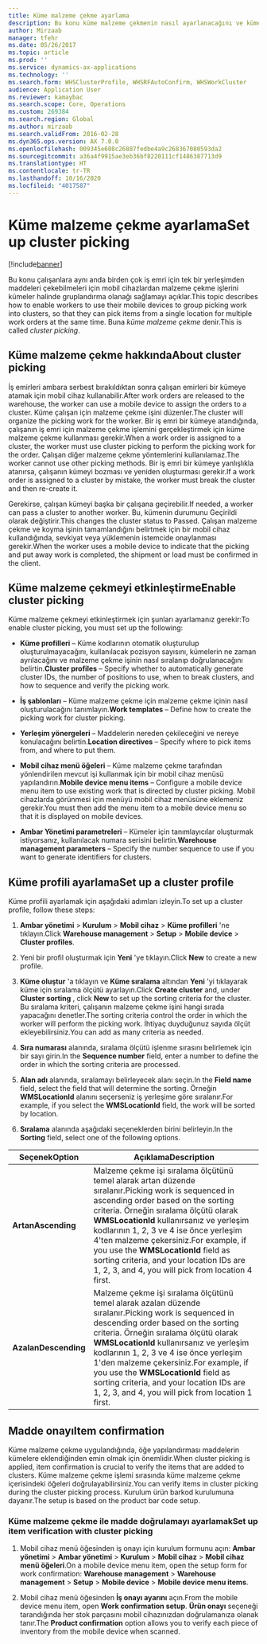 ```yaml
---
title: Küme malzeme çekme ayarlama
description: Bu konu küme malzeme çekmenin nasıl ayarlanacağını ve küme malzeme çekmeyle madde onayının nasıl uygulanacağını açıklar.
author: Mirzaab
manager: tfehr
ms.date: 05/26/2017
ms.topic: article
ms.prod: ''
ms.service: dynamics-ax-applications
ms.technology: ''
ms.search.form: WHSClusterProfile, WHSRFAutoConfirm, WHSWorkCluster
audience: Application User
ms.reviewer: kamaybac
ms.search.scope: Core, Operations
ms.custom: 269384
ms.search.region: Global
ms.author: mirzaab
ms.search.validFrom: 2016-02-28
ms.dyn365.ops.version: AX 7.0.0
ms.openlocfilehash: 009345e608c26887fedbe4a9c268367080593da2
ms.sourcegitcommit: a36a4f9915ae3eb36bf8220111cf1486387713d9
ms.translationtype: HT
ms.contentlocale: tr-TR
ms.lasthandoff: 10/16/2020
ms.locfileid: "4017587"
---
```

# <a name="set-up-cluster-picking"></a><span data-ttu-id="58f50-103">Küme malzeme çekme ayarlama</span><span class="sxs-lookup"><span data-stu-id="58f50-103">Set up cluster picking</span></span>

[!include[banner](../includes/banner.md)]

<span data-ttu-id="58f50-104">Bu konu çalışanlara aynı anda birden çok iş emri için tek bir yerleşimden maddeleri çekebilmeleri için mobil cihazlardan malzeme çekme işlerini kümeler halinde gruplandırma olanağı sağlamayı açıklar.</span><span class="sxs-lookup"><span data-stu-id="58f50-104">This topic describes how to enable workers to use their mobile devices to group picking work into clusters, so that they can pick items from a single location for multiple work orders at the same time.</span></span> <span data-ttu-id="58f50-105">Buna *küme malzeme çekme* denir.</span><span class="sxs-lookup"><span data-stu-id="58f50-105">This is called *cluster picking*.</span></span>

## <a name="about-cluster-picking"></a><span data-ttu-id="58f50-106">Küme malzeme çekme hakkında</span><span class="sxs-lookup"><span data-stu-id="58f50-106">About cluster picking</span></span>

<span data-ttu-id="58f50-107">İş emirleri ambara serbest bırakıldıktan sonra çalışan emirleri bir kümeye atamak için mobil cihaz kullanabilir.</span><span class="sxs-lookup"><span data-stu-id="58f50-107">After work orders are released to the warehouse, the worker can use a mobile device to assign the orders to a cluster.</span></span> <span data-ttu-id="58f50-108">Küme çalışan için malzeme çekme işini düzenler.</span><span class="sxs-lookup"><span data-stu-id="58f50-108">The cluster will organize the picking work for the worker.</span></span> <span data-ttu-id="58f50-109">Bir iş emri bir kümeye atandığında, çalışanın iş emri için malzeme çekme işlemini gerçekleştirmek için küme malzeme çekme kullanması gerekir.</span><span class="sxs-lookup"><span data-stu-id="58f50-109">When a work order is assigned to a cluster, the worker must use cluster picking to perform the picking work for the order.</span></span> <span data-ttu-id="58f50-110">Çalışan diğer malzeme çekme yöntemlerini kullanılamaz.</span><span class="sxs-lookup"><span data-stu-id="58f50-110">The worker cannot use other picking methods.</span></span> <span data-ttu-id="58f50-111">Bir iş emri bir kümeye yanlışlıkla atanırsa, çalışanın kümeyi bozması ve yeniden oluşturması gerekir.</span><span class="sxs-lookup"><span data-stu-id="58f50-111">If a work order is assigned to a cluster by mistake, the worker must break the cluster and then re-create it.</span></span>

<span data-ttu-id="58f50-112">Gerekirse, çalışan kümeyi başka bir çalışana geçirebilir.</span><span class="sxs-lookup"><span data-stu-id="58f50-112">If needed, a worker can pass a cluster to another worker.</span></span> <span data-ttu-id="58f50-113">Bu, kümenin durumunu Geçirildi olarak değiştirir.</span><span class="sxs-lookup"><span data-stu-id="58f50-113">This changes the cluster status to Passed.</span></span> <span data-ttu-id="58f50-114">Çalışan malzeme çekme ve koyma işinin tamamlandığını belirtmek için bir mobil cihaz kullandığında, sevkiyat veya yüklemenin istemcide onaylanması gerekir.</span><span class="sxs-lookup"><span data-stu-id="58f50-114">When the worker uses a mobile device to indicate that the picking and put away work is completed, the shipment or load must be confirmed in the client.</span></span>

## <a name="enable-cluster-picking"></a><span data-ttu-id="58f50-115">Küme malzeme çekmeyi etkinleştirme</span><span class="sxs-lookup"><span data-stu-id="58f50-115">Enable cluster picking</span></span>

<span data-ttu-id="58f50-116">Küme malzeme çekmeyi etkinleştirmek için şunları ayarlamanız gerekir:</span><span class="sxs-lookup"><span data-stu-id="58f50-116">To enable cluster picking, you must set up the following:</span></span>

- <span data-ttu-id="58f50-117">**Küme profilleri** – Küme kodlarının otomatik oluşturulup oluşturulmayacağını, kullanılacak pozisyon sayısını, kümelerin ne zaman ayrılacağını ve malzeme çekme işinin nasıl sıralanıp doğrulanacağını belirtin.</span><span class="sxs-lookup"><span data-stu-id="58f50-117">**Cluster profiles** – Specify whether to automatically generate cluster   IDs, the number of positions to use, when to break clusters, and how to   sequence and verify the picking work.</span></span>

- <span data-ttu-id="58f50-118">**İş şablonları** – Küme malzeme çekme için malzeme çekme içinin nasıl oluşturulacağını tanımlayın.</span><span class="sxs-lookup"><span data-stu-id="58f50-118">**Work templates** – Define how to create the picking work for cluster   picking.</span></span>

- <span data-ttu-id="58f50-119">**Yerleşim yönergeleri** – Maddelerin nereden çekileceğini ve nereye konulacağını belirtin.</span><span class="sxs-lookup"><span data-stu-id="58f50-119">**Location directives** – Specify where to pick items from, and where to put   them.</span></span>

- <span data-ttu-id="58f50-120">**Mobil cihaz menü öğeleri** – Küme malzeme çekme tarafından yönlendirilen mevcut işi kullanmak için bir mobil cihaz menüsü yapılandırın.</span><span class="sxs-lookup"><span data-stu-id="58f50-120">**Mobile device menu items** – Configure a mobile device menu item to use existing work that is directed by cluster picking.</span></span> <span data-ttu-id="58f50-121">Mobil cihazlarda görünmesi için menüyü mobil cihaz menüsüne eklemeniz gerekir.</span><span class="sxs-lookup"><span data-stu-id="58f50-121">You must then add the menu item to a mobile device menu so that it is displayed on mobile devices.</span></span>

- <span data-ttu-id="58f50-122">**Ambar Yönetimi parametreleri** – Kümeler için tanımlayıcılar oluşturmak istiyorsanız, kullanılacak numara serisini belirtin.</span><span class="sxs-lookup"><span data-stu-id="58f50-122">**Warehouse management parameters** – Specify the number sequence to use if   you want to generate identifiers for clusters.</span></span>

## <a name="set-up-a-cluster-profile"></a><span data-ttu-id="58f50-123">Küme profili ayarlama</span><span class="sxs-lookup"><span data-stu-id="58f50-123">Set up a cluster profile</span></span>

<span data-ttu-id="58f50-124">Küme profili ayarlamak için aşağıdaki adımları izleyin.</span><span class="sxs-lookup"><span data-stu-id="58f50-124">To set up a cluster profile, follow these steps:</span></span>

1. <span data-ttu-id="58f50-125">**Ambar yönetimi** \> **Kurulum** \> **Mobil cihaz** \> **Küme profilleri** 'ne tıklayın.</span><span class="sxs-lookup"><span data-stu-id="58f50-125">Click **Warehouse management** \> **Setup** \> **Mobile device** \>  **Cluster profiles**.</span></span>

1. <span data-ttu-id="58f50-126">Yeni bir profil oluşturmak için **Yeni** 'ye tıklayın.</span><span class="sxs-lookup"><span data-stu-id="58f50-126">Click **New** to create a new profile.</span></span>

1. <span data-ttu-id="58f50-127">**Küme oluştur** 'a tıklayın ve **Küme sıralama** altından **Yeni** 'yi tıklayarak küme için sıralama ölçütü ayarlayın.</span><span class="sxs-lookup"><span data-stu-id="58f50-127">Click **Create cluster** and, under **Cluster sorting** , click **New** to set up the sorting criteria for the cluster.</span></span> <span data-ttu-id="58f50-128">Bu sıralama kriteri, çalışanın malzeme çekme işini hangi sırada yapacağını denetler.</span><span class="sxs-lookup"><span data-stu-id="58f50-128">The sorting criteria control the order in which the worker will perform the picking work.</span></span> <span data-ttu-id="58f50-129">İhtiyaç duyduğunuz sayıda ölçüt ekleyebilirsiniz.</span><span class="sxs-lookup"><span data-stu-id="58f50-129">You can add as many criteria as needed.</span></span>

1. <span data-ttu-id="58f50-130">**Sıra numarası** alanında, sıralama ölçütü işlenme sırasını belirlemek için bir sayı girin.</span><span class="sxs-lookup"><span data-stu-id="58f50-130">In the **Sequence number** field, enter a number to define the order in  which the sorting criteria are processed.</span></span>

1. <span data-ttu-id="58f50-131">**Alan adı** alanında, sıralamayı belirleyecek alanı seçin.</span><span class="sxs-lookup"><span data-stu-id="58f50-131">In the **Field name** field, select the field that will determine the sorting.</span></span> <span data-ttu-id="58f50-132">Örneğin **WMSLocationId** alanını seçerseniz iş yerleşime göre sıralanır.</span><span class="sxs-lookup"><span data-stu-id="58f50-132">For example, if you select the **WMSLocationId** field, the work will be sorted by location.</span></span>

1. <span data-ttu-id="58f50-133">**Sıralama** alanında aşağıdaki seçeneklerden birini belirleyin.</span><span class="sxs-lookup"><span data-stu-id="58f50-133">In the **Sorting** field, select one of the following options.</span></span>

| <span data-ttu-id="58f50-134">**Seçenek**</span><span class="sxs-lookup"><span data-stu-id="58f50-134">**Option**</span></span>     | <span data-ttu-id="58f50-135">**Açıklama**</span><span class="sxs-lookup"><span data-stu-id="58f50-135">**Description**</span></span>                                                                                                                                                                                                                    |
|----------------|------------------------------------------------------------------------------------------------------------------------------------------------------------------------------------------------------------------------------------|
| <span data-ttu-id="58f50-136">**Artan**</span><span class="sxs-lookup"><span data-stu-id="58f50-136">**Ascending**</span></span>  | <span data-ttu-id="58f50-137">Malzeme çekme işi sıralama ölçütünü temel alarak artan düzende sıralanır.</span><span class="sxs-lookup"><span data-stu-id="58f50-137">Picking work is sequenced in ascending order based on the sorting criteria.</span></span> <span data-ttu-id="58f50-138">Örneğin sıralama ölçütü olarak **WMSLocationId** kullanırsanız ve yerleşim kodlarının 1, 2, 3 ve 4 ise önce yerleşim 4'ten malzeme çekersiniz.</span><span class="sxs-lookup"><span data-stu-id="58f50-138">For example, if you use the **WMSLocationId** field as sorting criteria, and your location IDs are 1, 2, 3, and 4, you will pick from location 4 first.</span></span> |
| <span data-ttu-id="58f50-139">**Azalan**</span><span class="sxs-lookup"><span data-stu-id="58f50-139">**Descending**</span></span> | <span data-ttu-id="58f50-140">Malzeme çekme işi sıralama ölçütünü temel alarak azalan düzende sıralanır.</span><span class="sxs-lookup"><span data-stu-id="58f50-140">Picking work is sequenced in descending order based on the sorting criteria.</span></span> <span data-ttu-id="58f50-141">Örneğin sıralama ölçütü olarak **WMSLocationId** kullanırsanız ve yerleşim kodlarının 1, 2, 3 ve 4 ise önce yerleşim 1'den malzeme çekersiniz.</span><span class="sxs-lookup"><span data-stu-id="58f50-141">For example, if you use the **WMSLocationId** field as sorting criteria, and your location IDs are 1, 2, 3, and 4, you will pick from location 1 first.</span></span> |

## <a name="item-confirmation"></a><span data-ttu-id="58f50-142">Madde onayı</span><span class="sxs-lookup"><span data-stu-id="58f50-142">Item confirmation</span></span>

<span data-ttu-id="58f50-143">Küme malzeme çekme uygulandığında, öğe yapılandırması maddelerin kümelere eklendiğinden emin olmak için önemlidir.</span><span class="sxs-lookup"><span data-stu-id="58f50-143">When cluster picking is applied, item confirmation is crucial to verify the items that are added to clusters.</span></span> <span data-ttu-id="58f50-144">Küme malzeme çekme işlemi sırasında küme malzeme çekme içerisindeki öğeleri doğrulayabilirsiniz.</span><span class="sxs-lookup"><span data-stu-id="58f50-144">You can verify items in cluster picking during the cluster picking process.</span></span> <span data-ttu-id="58f50-145">Kurulum ürün barkod kurulumuna dayanır.</span><span class="sxs-lookup"><span data-stu-id="58f50-145">The setup is based on the product bar code setup.</span></span>

### <a name="set-up-item-verification-with-cluster-picking"></a><span data-ttu-id="58f50-146">Küme malzeme çekme ile madde doğrulamayı ayarlamak</span><span class="sxs-lookup"><span data-stu-id="58f50-146">Set up item verification with cluster picking</span></span>

1. <span data-ttu-id="58f50-147">Mobil cihaz menü öğesinden iş onayı için kurulum formunu açın: **Ambar yönetimi** \> **Ambar yönetimi** \> **Kurulum** \> **Mobil cihaz** \> **Mobil cihaz menü öğeleri**.</span><span class="sxs-lookup"><span data-stu-id="58f50-147">On a mobile device menu item, open the setup form for work confirmation:  **Warehouse management** \> **Warehouse management** \> **Setup** \>  **Mobile device** \> **Mobile device menu items**.</span></span>

1. <span data-ttu-id="58f50-148">Mobil cihaz menü öğesinden **İş onayı ayarını** açın.</span><span class="sxs-lookup"><span data-stu-id="58f50-148">From the mobile device menu item, open **Work confirmation setup**.</span></span> <span data-ttu-id="58f50-149">**Ürün onayı** seçeneği tarandığında her stok parçasını mobil cihazınızdan doğrulamanıza olanak tanır.</span><span class="sxs-lookup"><span data-stu-id="58f50-149">The **Product confirmation** option allows you to verify each piece of inventory from the mobile device when scanned.</span></span>
